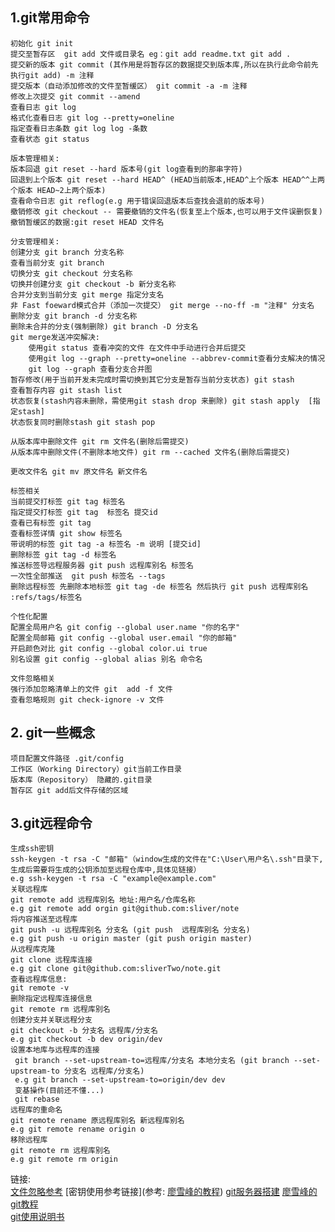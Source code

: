 ## 1.git常用命令
	初始化 git init
	提交至暂存区  git add 文件或目录名 eg：git add readme.txt git add .
	提交新的版本 git commit (其作用是将暂存区的数据提交到版本库,所以在执行此命令前先执行git add) -m 注释
	提交版本（自动添加修改的文件至暂缓区） git commit -a -m 注释
	修改上次提交 git commit --amend
	查看日志 git log
	格式化查看日志 git log --pretty=oneline
	指定查看日志条数 git log log -条数
	查看状态 git status
	
	版本管理相关:
	版本回退 git reset --hard 版本号(git log查看到的那串字符) 
	回退到上个版本 git reset --hard HEAD^ (HEAD当前版本,HEAD^上个版本 HEAD^^上两个版本 HEAD~2上两个版本)
	查看命令日志 git reflog(e.g 用于错误回退版本后查找会退前的版本号)
	撤销修改 git checkout -- 需要撤销的文件名(恢复至上个版本,也可以用于文件误删恢复)
	撤销暂缓区的数据:git reset HEAD 文件名
	
	分支管理相关:
	创建分支 git branch 分支名称
	查看当前分支 git branch
	切换分支 git checkout 分支名称
	切换并创建分支 git checkout -b 新分支名称
	合并分支到当前分支 git merge 指定分支名
	非 Fast foeward模式合并（添加一次提交） git merge --no-ff -m "注释" 分支名
	删除分支 git branch -d 分支名称
	删除未合并的分支(强制删除) git branch -D 分支名
	git merge发送冲突解决:
		使用git status 查看冲突的文件 在文件中手动进行合并后提交 
		使用git log --graph --pretty=oneline --abbrev-commit查看分支解决的情况
		git log --graph 查看分支合并图
	暂存修改(用于当前开发未完成时需切换到其它分支是暂存当前分支状态) git stash
	查看暂存内容 git stash list
	状态恢复(stash内容未删除，需使用git stash drop 来删除) git stash apply  [指定stash]
	状态恢复同时删除stash git stash pop
	
	从版本库中删除文件 git rm 文件名(删除后需提交)
	从版本库中删除文件(不删除本地文件) git rm --cached 文件名(删除后需提交)
	
	更改文件名 git mv 原文件名 新文件名
	
	标签相关
	当前提交打标签 git tag 标签名
	指定提交打标签 git tag  标签名 提交id
	查看已有标签 git tag
	查看标签详情 git show 标签名
	带说明的标签 git tag -a 标签名 -m 说明 [提交id]
	删除标签 git tag -d 标签名
	推送标签导远程服务器 git push 远程库别名 标签名 
	一次性全部推送  git push 标签名 --tags
	删除远程标签 先删除本地标签 git tag -de 标签名 然后执行 git push 远程库别名 :refs/tags/标签名
	
	个性化配置
	配置全局用户名 git config --global user.name "你的名字"
	配置全局邮箱 git config --global user.email "你的邮箱"
	开启颜色对比 git config --global color.ui true
	别名设置 git config --global alias 别名 命令名
	
	文件忽略相关
	强行添加忽略清单上的文件 git  add -f 文件
	查看忽略规则 git check-ignore -v 文件
## 2. git一些概念
	项目配置文件路径 .git/config
	工作区（Working Directory）git当前工作目录
	版本库（Repository） 隐藏的.git目录
	暂存区 git add后文件存储的区域
## 3.git远程命令
	生成ssh密钥
	ssh-keygen -t rsa -C "邮箱"（window生成的文件在"C:\User\用户名\.ssh"目录下,生成后需要将生成的公钥添加至远程仓库中,具体见链接）
	e.g ssh-keygen -t rsa -C "example@example.com" 
	关联远程库
	git remote add 远程库别名 地址:用户名/仓库名称
	e.g git remote add orgin git@github.com:sliver/note
	将内容推送至远程库
	git push -u 远程库别名 分支名 (git push  远程库别名 分支名)
	e.g git push -u origin master (git push origin master)
	从远程库克隆
	git clone 远程库连接
	e.g git clone git@github.com:sliverTwo/note.git
	查看远程库信息:
	git remote -v
	删除指定远程库连接信息
	git remote rm 远程库别名
	创建分支并关联远程分支
	git checkout -b 分支名 远程库/分支名
	e.g git checkout -b dev origin/dev
	设置本地库与远程库的连接
	 git branch --set-upstream-to=远程库/分支名 本地分支名 (git branch --set-upstream-to 分支名 远程库/分支名)
	 e.g git branch --set-upstream-to=origin/dev dev
	 变基操作(目前还不懂...)
	 git rebase 
	远程库的重命名
	git remote rename 原远程库别名 新远程库别名
	e.g git remote rename origin o
	移除远程库
	git remote rm 远程库别名	
	e.g git remote rm origin	
	
	
链接:  
[文件忽略参考](https://www.liaoxuefeng.com/wiki/0013739516305929606dd18361248578c67b8067c8c017b000/0013758404317281e54b6f5375640abbb11e67be4cd49e0000)
[密钥使用参考链接](参考: [廖雪峰的教程](https://www.liaoxuefeng.com/wiki/0013739516305929606dd18361248578c67b8067c8c017b000/001374385852170d9c7adf13c30429b9660d0eb689dd43a000))
[git服务器搭建](https://www.liaoxuefeng.com/wiki/0013739516305929606dd18361248578c67b8067c8c017b000/00137583770360579bc4b458f044ce7afed3df579123eca000)
[廖雪峰的git教程](https://www.liaoxuefeng.com/wiki/0013739516305929606dd18361248578c67b8067c8c017b000)  
[git使用说明书](https://git-scm.com/book/zh/v2)
